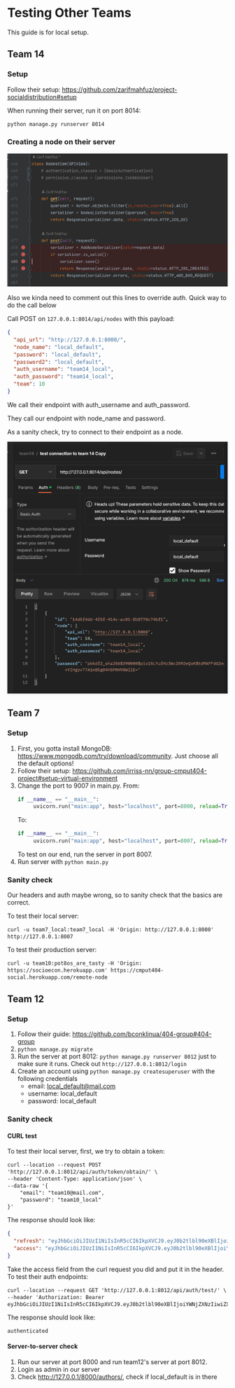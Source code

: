 # Testing Other Teams

This guide is for local setup.

## Team 14

### Setup

Follow their setup: https://github.com/zarifmahfuz/project-socialdistribution#setup

When running their server, run it on port 8014:

```bash
python manage.py runserver 8014
```

### Creating a node on their server

![img.png](img.png)

Also we kinda need to comment out this lines to override auth. Quick way to do the call below

Call POST on `127.0.0.1:8014/api/nodes` with this payload:

```json
{
  "api_url": "http://127.0.0.1:8000/",
  "node_name": "local_default",
  "password": "local_default",
  "password2": "local_default",
  "auth_username": "team14_local",
  "auth_password": "team14_local",
  "team": 10
}
```

We call their endpoint with auth_username and auth_password.

They call our endpoint with node_name and password.

As a sanity check, try to connect to their endpoint as a node.

![img_1.png](img_1.png)

## Team 7

### Setup

1. First, you gotta install MongoDB: https://www.mongodb.com/try/download/community. Just choose all the default
   options!
2. Follow their setup: https://github.com/irriss-nn/group-cmput404-project#setup-virtual-environment
3. Change the port to 9007 in main.py.
   From:
   ```python
   if __name__ == "__main__":
        uvicorn.run("main:app", host="localhost", port=8000, reload=True)
   ```
   To:
   ```python
   if __name__ == "__main__":
        uvicorn.run("main:app", host="localhost", port=8007, reload=True)
   ```
   To test on our end, run the server in port 8007.
4. Run server with `python main.py`

### Sanity check

Our headers and auth maybe wrong, so to sanity check that the basics are correct.

To test their local server:

```curl
curl -u team7_local:team7_local -H 'Origin: http://127.0.0.1:8000' http://127.0.0.1:8007
```

To test their production server:

```curl
curl -u team10:pot8os_are_tasty -H 'Origin: https://socioecon.herokuapp.com' https://cmput404-social.herokuapp.com/remote-node
```

## Team 12

### Setup

1. Follow their guide: https://github.com/bconklinua/404-group#404-group
2. `python manage.py migrate`
3. Run the server at port 8012: `python manage.py runserver 8012` just to make sure it runs. Check
   out `http://127.0.0.1:8012/login`
4. Create an account using `python manage.py createsuperuser` with the following credentials
    - email: local_default@mail.com
    - username: local_default
    - password: local_default

### Sanity check

#### CURL test

To test their local server, first, we try to obtain a token:

```curl
curl --location --request POST 'http://127.0.0.1:8012/api/auth/token/obtain/' \
--header 'Content-Type: application/json' \
--data-raw '{
    "email": "team10@mail.com",
    "password": "team10_local"
}'
```

The response should look like:

```json
{
  "refresh": "eyJhbGciOiJIUzI1NiIsInR5cCI6IkpXVCJ9.eyJ0b2tlbl90eXBlIjoicmVmcmVzaCIsImV4cCI6MTY4NzMwNTIzOCwiaWF0IjoxNjcwMDI1MjM4LCJqdGkiOiI4MmYyMDYzMTJlYWE0MGNhYTdhMTlkZjBkMmEwY2FhMSIsInVzZXJfZW1haWwiOiJ0ZWFtMTBAbWFpbC5jb20ifQ.lLA2yrQP1NRElS8NeCO0g20Y8PBM7PIXgBCEhh2XPFk",
  "access": "eyJhbGciOiJIUzI1NiIsInR5cCI6IkpXVCJ9.eyJ0b2tlbl90eXBlIjoiYWNjZXNzIiwiZXhwIjoxNjc4NjY1MjM4LCJpYXQiOjE2NzAwMjUyMzgsImp0aSI6IjgzMjJlNzBkYzc5ZjQ2M2I5MTliNWM1ODc4MDRmMmUwIiwidXNlcl9lbWFpbCI6InRlYW0xMEBtYWlsLmNvbSJ9.w_oGofHb1e-XkBKz0GwMgQPiuRmWosTMJ1Q91S8SX6A"
}
```

Take the access field from the curl request you did and put it in the header. To test their auth endpoints:

```curl
curl --location --request GET 'http://127.0.0.1:8012/api/auth/test/' \
--header 'Authorization: Bearer eyJhbGciOiJIUzI1NiIsInR5cCI6IkpXVCJ9.eyJ0b2tlbl90eXBlIjoiYWNjZXNzIiwiZXhwIjoxNjc4NjY1NDQwLCJpYXQiOjE2NzAwMjU0NDAsImp0aSI6ImY2MWJiNjhkZTRkYzRiOGI4N2U2YjI4ZTI4OWYxYjAwIiwidXNlcl9lbWFpbCI6InRlYW0xMEBtYWlsLmNvbSJ9.mqXSlOlsle8oJxS3UpnjnB4Pws_YrfgKvvyTbdcW_Kg'
```

The response should look like:

```
authenticated
```

#### Server-to-server check

1. Run our server at port 8000 and run team12's server at port 8012.
2. Login as admin in our server
3. Check http://127.0.0.1/8000/authors/, check if local_default is in there
